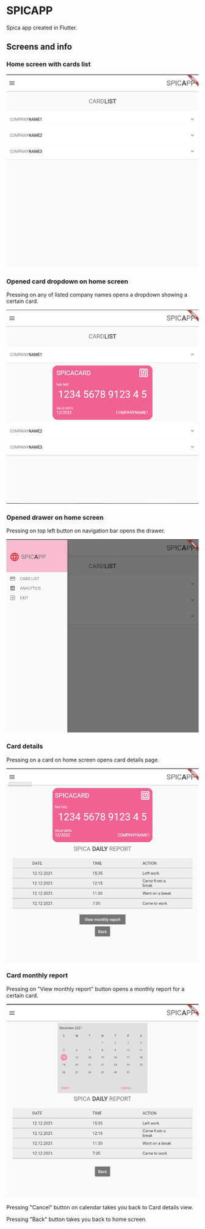 # SPICAPP

Spica app created in Flutter.

## Screens and info

### Home screen with cards list

![Home screen](lib/screenshots/HomeScreen.png?raw=true "Home screen")

### Opened card dropdown on home screen

Pressing on any of listed company names opens a dropdown showing a certain card.

![Home screen with opened card](lib/screenshots/HomeScreenCard1.png?raw=true "Home screen with opened card")

### Opened drawer on home screen

Pressing on top left button on navigation bar opens the drawer.

![Drawer](lib/screenshots/HomeScreenDrawer.png?raw=true "Drawer")

### Card details

Pressing on a card on home screen opens card details page.

![Card 1 details](lib/screenshots/Card1Details.png?raw=true "Card 1 details")

### Card monthly report

Pressing on "View monthly report" button opens a monthly report for a certain card.

![Card 1 monthly report](lib/screenshots/Card1Calendar.png?raw=true "Card 1 monthly report")

Pressing "Cancel" button on calendar takes you back to Card details view.

Pressing "Back" button takes you back to home screen.
